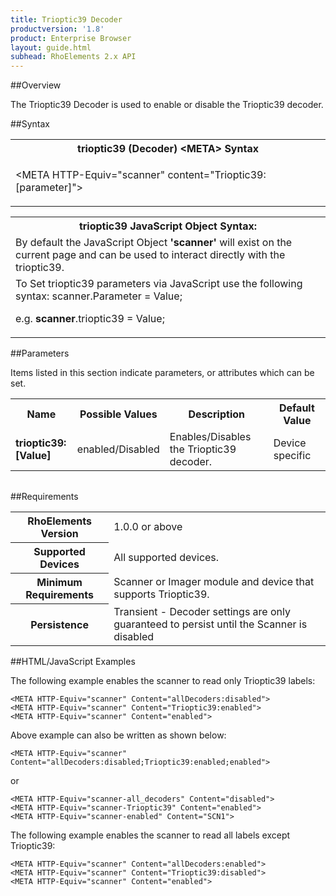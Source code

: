 ```yaml
---
title: Trioptic39 Decoder
productversion: '1.8'
product: Enterprise Browser
layout: guide.html
subhead: RhoElements 2.x API
---
```


##Overview

The Trioptic39 Decoder is used to enable or disable the Trioptic39 decoder.

##Syntax

<table class="re-table"><tr><th class="tableHeading">trioptic39 (Decoder) &lt;META&gt; Syntax
</th></tr><tr><td class="clsSyntaxCells clsOddRow"><p>&lt;META HTTP-Equiv="scanner" content="Trioptic39:[parameter]"&gt;</p></td></tr></table>
<table class="re-table"><tr><th class="tableHeading">trioptic39 JavaScript Object Syntax:</th></tr><tr><td class="clsSyntaxCells clsOddRow">
By default the JavaScript Object <b>'scanner'</b> will exist on the current page and can be used to interact directly with the trioptic39.
</td></tr><tr><td class="clsSyntaxCells clsEvenRow">
To Set trioptic39 parameters via JavaScript use the following syntax: scanner.Parameter = Value;
<P />e.g. <b>scanner</b>.trioptic39 = Value;
</td></tr></table>

##Parameters


Items listed in this section indicate parameters, or attributes which can be set.
<table class="re-table"><col width="20%" /><col width="20%" /><col width="38%" /><col width="22%" /><tr><th class="tableHeading">Name</th><th class="tableHeading">Possible Values</th><th class="tableHeading">Description</th><th class="tableHeading">Default Value</th></tr><tr><td class="clsSyntaxCells clsOddRow"><b>trioptic39:[Value]
</b></td><td class="clsSyntaxCells clsOddRow">enabled/Disabled</td><td class="clsSyntaxCells clsOddRow">Enables/Disables the Trioptic39 decoder.</td><td class="clsSyntaxCells clsOddRow">Device specific</td></tr></table>
<table class="re-table"><col width="78%" /><col width="8%" /><col width="1%" /><col width="5%" /><col width="1%" /><col width="5%" /><col width="2%" /></table>





##Requirements

<table class="re-table"><tr><th class="tableHeading">RhoElements Version</th><td class="clsSyntaxCell clsEvenRow">1.0.0 or above
</td></tr><tr><th class="tableHeading">Supported Devices</th><td class="clsSyntaxCell clsOddRow">All supported devices.</td></tr><tr><th class="tableHeading">Minimum Requirements</th><td class="clsSyntaxCell clsOddRow">Scanner or Imager module and device that supports Trioptic39.</td></tr><tr><th class="tableHeading">Persistence</th><td class="clsSyntaxCell clsEvenRow">Transient - Decoder settings are only guaranteed to persist until the Scanner is disabled</td></tr></table>


##HTML/JavaScript Examples

The following example enables the scanner to read only Trioptic39 labels:

	<META HTTP-Equiv="scanner" Content="allDecoders:disabled">
	<META HTTP-Equiv="scanner" Content="Trioptic39:enabled">
	<META HTTP-Equiv="scanner" Content="enabled">
	
Above example can also be written as shown below:

	<META HTTP-Equiv="scanner" Content="allDecoders:disabled;Trioptic39:enabled;enabled">
	
or

	<META HTTP-Equiv="scanner-all_decoders" Content="disabled">
	<META HTTP-Equiv="scanner-Trioptic39" Content="enabled">
	<META HTTP-Equiv="scanner-enabled" Content="SCN1">
	
The following example enables the scanner to read all labels except Trioptic39:

	<META HTTP-Equiv="scanner" Content="allDecoders:enabled">
	<META HTTP-Equiv="scanner" Content="Trioptic39:disabled">
	<META HTTP-Equiv="scanner" Content="enabled">


